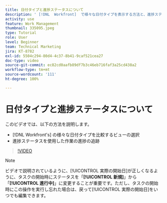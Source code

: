 ```yaml
---
title: 日付タイプと進捗ステータスについて
description: ' [!DNL  Workfront]  で様々な日付タイプを表示する方法と、進捗ステータスを使用して作業の進捗を追跡する方法を説明します。'
activity: use
feature: Work Management
thumbnail: 335095.jpeg
type: Tutorial
role: User
level: Beginner
team: Technical Marketing
jira: KT-8782
exl-id: 5504c294-80d4-4c37-8b41-9caf521cea27
doc-type: video
source-git-commit: ec82cd0aafb89df7b3c46eb716faf3a25cd438a2
workflow-type: tm+mt
source-wordcount: '111'
ht-degree: 100%

---
```


# 日付タイプと進捗ステータスについて

このビデオでは、以下の方法を説明します。

* [!DNL Workfront's] の様々な日付タイプを比較するビューの選択
* 進捗ステータスを使用した作業の進捗の追跡

>[!VIDEO](https://video.tv.adobe.com/v/335095/?quality=12&learn=on)

>[!NOTE]
>
>ビデオで説明されているように、[!UICONTROL 実際の開始日]が正しくなるように、タスクの開始時にステータスを「**[!UICONTROL 新規]**」から「**[!UICONTROL 進行中]**」に変更することが重要です。ただし、タスクの開始時にこの操作を実行し忘れた場合は、戻って[!UICONTROL 実際の開始日]をいつでも編集できます。


<!---
Task progress status overview
Definitions for the project, task, and issue dates within Workfront
Project timelines
--->
